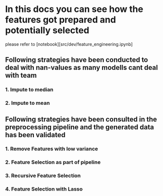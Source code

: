 # In this docs you can see how the features got prepared and potentially selected

please refer to [notebook][src/dev/feature_engineering.ipynb]

## Following strategies have been conducted to deal with nan-values as many modells cant deal with team

### 1. Impute to median

### 2. Impute to mean

## Following strategies have been consulted in the preprocessing pipeline and the generated data has been validated

### 1. Remove Features with low variance



### 2. Feature Selection as part of pipeline



### 3. Recursive Feature Selection


### 4. Feature Selection with Lasso